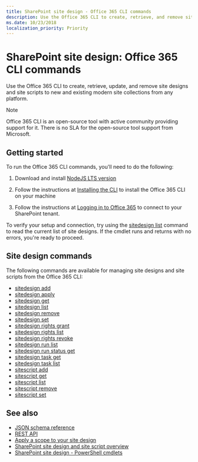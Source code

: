 ```yaml
---
title: SharePoint site design - Office 365 CLI commands
description: Use the Office 365 CLI to create, retrieve, and remove site designs and site scripts.
ms.date: 10/23/2018
localization_priority: Priority
---
```


# SharePoint site design: Office 365 CLI commands

Use the Office 365 CLI to create, retrieve, update, and remove site designs and site scripts to new and existing modern site collections from any platform.

> [!NOTE]
> Office 365 CLI is an open-source tool with active community providing support for it. There is no SLA for the open-source tool support from Microsoft.

## Getting started

To run the Office 365 CLI commands, you'll need to do the following:

1. Download and install [NodeJS LTS version](https://nodejs.org/en/)

2. Follow the instructions at [Installing the CLI](https://pnp.github.io/office365-cli/user-guide/installing-cli/) to install the Office 365 CLI on your machine

3. Follow the instructions at [Logging in to Office 365](https://pnp.github.io/office365-cli/user-guide/connecting-office-365/) to connect to your SharePoint tenant.

To verify your setup and connection, try using the [sitedesign list](https:/pnp.github.io/office365-cli/cmd/spo/sitedesign/sitedesign-list) command to read the current list of site designs. If the cmdlet runs and returns with no errors, you're ready to proceed.

## Site design commands

The following commands are available for managing site designs and site scripts from the Office 365 CLI:

- [sitedesign add](https://pnp.github.io/office365-cli/cmd/spo/sitedesign/sitedesign-add)
- [sitedesign apply](https://pnp.github.io/office365-cli/cmd/spo/sitedesign/sitedesign-apply)
- [sitedesign get](https://pnp.github.io/office365-cli/cmd/spo/sitedesign/sitedesign-get)
- [sitedesign list](https://pnp.github.io/office365-cli/cmd/spo/sitedesign/sitedesign-list)
- [sitedesign remove](https://pnp.github.io/office365-cli/cmd/spo/sitedesign/sitedesign-remove)
- [sitedesign set](https://pnp.github.io/office365-cli/cmd/spo/sitedesign/sitedesign-set)
- [sitedesign rights grant](https://pnp.github.io/office365-cli/cmd/spo/sitedesign/sitedesign-rights-grant)
- [sitedesign rights list](https://pnp.github.io/office365-cli/cmd/spo/sitedesign/sitedesign-rights-list)
- [sitedesign rights revoke](https://pnp.github.io/office365-cli/cmd/spo/sitedesign/sitedesign-rights-revoke)
- [sitedesign run list](https://pnp.github.io/office365-cli/cmd/spo/sitedesign/sitedesign-run-list)
- [sitedesign run status get](https://pnp.github.io/office365-cli/cmd/spo/sitedesign/sitedesign-run-status-get)
- [sitedesign task get](https://pnp.github.io/office365-cli/cmd/spo/sitedesign/sitedesign-task-get)
- [sitedesign task list](https://pnp.github.io/office365-cli/cmd/spo/sitedesign/sitedesign-task-list)
- [sitescript add](https://pnp.github.io/office365-cli/cmd/spo/sitescript/sitescript-add)
- [sitescript get](https://pnp.github.io/office365-cli/cmd/spo/sitescript/sitescript-get)
- [sitescript list](https://pnp.github.io/office365-cli/cmd/spo/sitescript/sitescript-list)
- [sitescript remove](https://pnp.github.io/office365-cli/cmd/spo/sitescript/sitescript-remove)
- [sitescript set](https://pnp.github.io/office365-cli/cmd/spo/sitescript/sitescript-set)

## See also

- [JSON schema reference](site-design-json-schema.md)
- [REST API](site-design-rest-api.md)
- [Apply a scope to your site design](site-design-scoping.md)
- [SharePoint site design and site script overview](site-design-overview.md)
- [SharePoint site design - PowerShell cmdlets](site-design-powershell.md)
